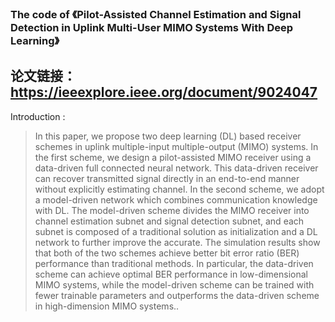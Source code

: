 ### The code of 《Pilot-Assisted Channel Estimation and Signal Detection in Uplink Multi-User MIMO Systems With Deep Learning》
## 论文链接：https://ieeexplore.ieee.org/document/9024047
Introduction :
> In this paper, we propose two deep learning (DL) based receiver schemes in uplink multiple-input multiple-output (MIMO) systems. In the first scheme, we design a pilot-assisted MIMO receiver using a data-driven full connected neural network. This data-driven receiver can recover transmitted signal directly in an end-to-end manner without explicitly estimating channel. In the second scheme, we adopt a model-driven network which combines communication knowledge with DL. The model-driven scheme divides the MIMO receiver into channel estimation subnet and signal detection subnet, and each subnet is composed of a traditional solution as initialization and a DL network to further improve the accurate. The simulation results show that both of the two schemes achieve better bit error ratio (BER) performance than traditional methods. In particular, the data-driven scheme can achieve optimal BER performance in low-dimensional MIMO systems, while the model-driven scheme can be trained with fewer trainable parameters and outperforms the data-driven scheme in high-dimension MIMO systems..
